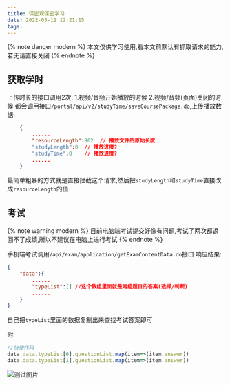 ```yaml
---
title: 保密观保密学习
date: 2022-05-11 12:21:15
tags:
---
```



{% note danger modern %}
本文仅供学习使用,看本文前默认有抓取请求的能力,若无请直接关闭
{% endnote %}

## 获取学时
上传时长的接口调用2次:
    1.视频/音频开始播放的时候
    2.视频/音频(页面)关闭的时候
都会调用接口`/portal/api/v2/studyTime/saveCoursePackage.do`,上传播放数据:
```json
    {
        ......
        "resourceLength":802  // 播放文件的原始长度
        "studyLength":0  // 播放进度?
        "studyTime":0    // 播放进度?
        ......
    }
```
最简单粗暴的方式就是直接拦截这个请求,然后把`studyLength`和`studyTime`直接改成`resourceLength`的值

## 考试

{% note warning modern %}
目前电脑端考试提交好像有问题,考试了两次都返回不了成绩,所以不建议在电脑上进行考试
{% endnote %}

手机端考试调用`/api/exam/application/getExamContentData.do`接口
响应结果:
```json
{
    "data":{
        ......
        "typeList":[] //这个数组里面就是两组题目的答案(选择/判断)
        ......
    }
}
```
自己把`typeList`里面的数据复制出来查找考试答案即可



附:
```js
//快捷代码
data.data.typeList[0].questionList.map(item=>(item.answer))
data.data.typeList[1].questionList.map(item=>(item.answer))
```
![测试图片](https://raw.githubusercontent.com/konglinghu777/images/main/20220511124900.png)



